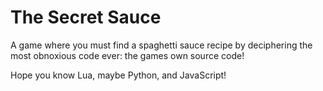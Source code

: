 # The Secret Sauce 

A game where you must find a spaghetti sauce recipe by deciphering the most obnoxious code ever: the games own source code!

Hope you know Lua, maybe Python, and JavaScript!
